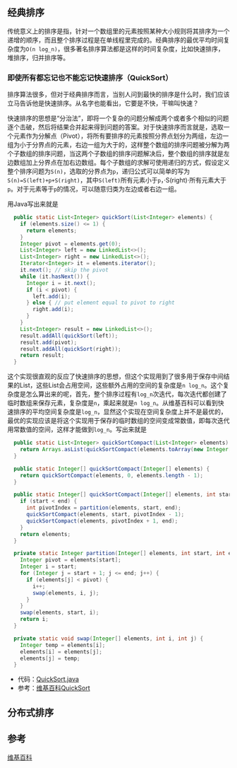 ## 经典排序
传统意义上的排序是指，针对一个数组里的元素按照某种大小规则将其排序为一个递增的顺序，而且整个排序过程是在单线程里完成的。经典排序的最优平均时间复杂度为`O(n log_n)`，很多著名排序算法都是这样的时间复杂度，比如快速排序，堆排序，归并排序等。

### 即使所有都忘记也不能忘记快速排序（QuickSort）

排序算法很多，但对于经典排序而言，当别人问到最快的排序是什么时，我们应该立马告诉他是快速排序。从名字也能看出，它要是不快，干嘛叫快速？

快速排序的思想是“分治法”，即将一个复杂的问题分解成两个或者多个相似的问题逐个击破，然后将结果合并起来得到问题的答案。对于快速排序而言就是，选取一个元素作为分解点（Pivot），将所有要排序的元素按照分界点划分为两组，左边一组为小于分界点的元素，右边一组为大于的，这样整个数组的排序问题被分解为两个子数组的排序问题，当这两个子数组的排序问题解决后，整个数组的排序就是左边数组加上分界点在加右边数组。每个子数组的求解可使用递归的方式，假设定义整个排序问题为`S(n)`，选取的分界点为`p`，递归公式可以简单的写为`S(n)=S(left)+p+S(right)`，其中`S(left)`所有元素小于`p`，·S(right)·所有元素大于`p`。对于元素等于`p`的情况，可以随意归类为左边或者右边一组。

用Java写出来就是
```Java
  public static List<Integer> quickSort(List<Integer> elements) {
    if (elements.size() <= 1) {
      return elements;
    }
    Integer pivot = elements.get(0);
    List<Integer> left = new LinkedList<>();
    List<Integer> right = new LinkedList<>();
    Iterator<Integer> it = elements.iterator();
    it.next(); // skip the pivot
    while (it.hasNext()) {
      Integer i = it.next();
      if (i < pivot) {
        left.add(i);
      } else { // put element equal to pivot to right
        right.add(i);
      }
    }
    List<Integer> result = new LinkedList<>();
    result.addAll(quickSort(left));
    result.add(pivot);
    result.addAll(quickSort(right));
    return result;
  }
```
这个实现很直观的反应了快速排序的思想，但这个实现用到了很多用于保存中间结果的List，这些List会占用空间，这些额外占用的空间的复杂度是`n log_n`。这个复杂度是怎么算出来的呢，首先，整个排序过程有`log_n`次迭代，每次迭代都创建了临时数组来保存元素，复杂度是`n`，乘起来就是`n log_n`。从维基百科可以看到快速排序的平均空间复杂度是`log_n`，显然这个实现在空间复杂度上并不是最优的，最优的实现应该是将这个实现用于保存的临时数组的空间变成常数值，即每次迭代用常数值的空间，这样才能做到`log_n`。写出来就是

```Java
  public static List<Integer> quickSortCompact(List<Integer> elements) {
    return Arrays.asList(quickSortCompact(elements.toArray(new Integer[0])));
  }

  public static Integer[] quickSortCompact(Integer[] elements) {
    return quickSortCompact(elements, 0, elements.length - 1);
  }

  public static Integer[] quickSortCompact(Integer[] elements, int start, int end) {
    if (start < end) {
      int pivotIndex = partition(elements, start, end);
      quickSortCompact(elements, start, pivotIndex - 1);
      quickSortCompact(elements, pivotIndex + 1, end);
    }
    return elements;
  }

  private static Integer partition(Integer[] elements, int start, int end) {
    Integer pivot = elements[start];
    Integer i = start;
    for (Integer j = start + 1; j <= end; j++) {
      if (elements[j] < pivot) {
        i++;
        swap(elements, i, j);
      }
    }
    swap(elements, start, i);
    return i;
  }

  private static void swap(Integer[] elements, int i, int j) {
    Integer temp = elements[i];
    elements[i] = elements[j];
    elements[j] = temp;
  }
```
- 代码：[QuickSort.java](QuickSort.java)
- 参考：[维基百科QuickSort](https://en.wikipedia.org/wiki/Quicksort)

## 分布式排序

## 参考
[维基百科](https://en.wikipedia.org/wiki/Sorting_algorithm)
